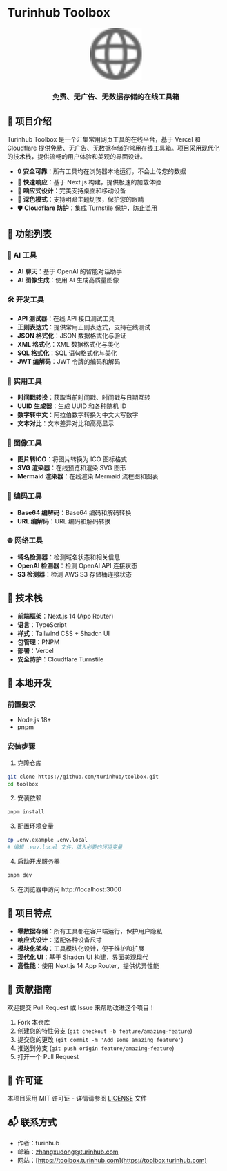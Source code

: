 # Turinhub Toolbox

<div align="center">
  <img src="public/icon.svg" alt="Turinhub Toolbox Logo" width="120" />
  <h3>免费、无广告、无数据存储的在线工具箱</h3>
</div>

## 📖 项目介绍

Turinhub Toolbox 是一个汇集常用网页工具的在线平台，基于 Vercel 和 Cloudflare 提供免费、无广告、无数据存储的常用在线工具箱。项目采用现代化的技术栈，提供流畅的用户体验和美观的界面设计。

- 🔒 **安全可靠**：所有工具均在浏览器本地运行，不会上传您的数据
- 🚀 **快速响应**：基于 Next.js 构建，提供极速的加载体验
- 📱 **响应式设计**：完美支持桌面和移动设备
- 🌙 **深色模式**：支持明暗主题切换，保护您的眼睛
- 🛡️ **Cloudflare 防护**：集成 Turnstile 保护，防止滥用

## 🧰 功能列表

### 🤖 AI 工具

- **AI 聊天**：基于 OpenAI 的智能对话助手
- **AI 图像生成**：使用 AI 生成高质量图像

### 🛠️ 开发工具

- **API 测试器**：在线 API 接口测试工具
- **正则表达式**：提供常用正则表达式，支持在线测试
- **JSON 格式化**：JSON 数据格式化与验证
- **XML 格式化**：XML 数据格式化与美化
- **SQL 格式化**：SQL 语句格式化与美化
- **JWT 编解码**：JWT 令牌的编码和解码

### 🔧 实用工具

- **时间戳转换**：获取当前时间戳、时间戳与日期互转
- **UUID 生成器**：生成 UUID 和各种随机 ID
- **数字转中文**：阿拉伯数字转换为中文大写数字
- **文本对比**：文本差异对比和高亮显示

### 🎨 图像工具

- **图片转ICO**：将图片转换为 ICO 图标格式
- **SVG 渲染器**：在线预览和渲染 SVG 图形
- **Mermaid 渲染器**：在线渲染 Mermaid 流程图和图表

### 🔐 编码工具

- **Base64 编解码**：Base64 编码和解码转换
- **URL 编解码**：URL 编码和解码转换

### 🌐 网络工具

- **域名检测器**：检测域名状态和相关信息
- **OpenAI 检测器**：检测 OpenAI API 连接状态
- **S3 检测器**：检测 AWS S3 存储桶连接状态

## 🔧 技术栈

- **前端框架**：Next.js 14 (App Router)
- **语言**：TypeScript
- **样式**：Tailwind CSS + Shadcn UI
- **包管理**：PNPM
- **部署**：Vercel
- **安全防护**：Cloudflare Turnstile

## 🚀 本地开发

### 前置要求

- Node.js 18+
- pnpm

### 安装步骤

1. 克隆仓库

```bash
git clone https://github.com/turinhub/toolbox.git
cd toolbox
```

2. 安装依赖

```bash
pnpm install
```

3. 配置环境变量

```bash
cp .env.example .env.local
# 编辑 .env.local 文件，填入必要的环境变量
```

4. 启动开发服务器

```bash
pnpm dev
```

5. 在浏览器中访问 http://localhost:3000

## 🎯 项目特点

- **零数据存储**：所有工具都在客户端运行，保护用户隐私
- **响应式设计**：适配各种设备尺寸
- **模块化架构**：工具模块化设计，便于维护和扩展
- **现代化 UI**：基于 Shadcn UI 构建，界面美观现代
- **高性能**：使用 Next.js 14 App Router，提供优异性能

## 🤝 贡献指南

欢迎提交 Pull Request 或 Issue 来帮助改进这个项目！

1. Fork 本仓库
2. 创建您的特性分支 (`git checkout -b feature/amazing-feature`)
3. 提交您的更改 (`git commit -m 'Add some amazing feature'`)
4. 推送到分支 (`git push origin feature/amazing-feature`)
5. 打开一个 Pull Request

## 📄 许可证

本项目采用 MIT 许可证 - 详情请参阅 [LICENSE](LICENSE) 文件

## 📬 联系方式

- 作者：turinhub
- 邮箱：zhangxudong@turinhub.com
- 网站：[https://toolbox.turinhub.com](https://toolbox.turinhub.com)
